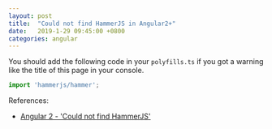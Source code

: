 ```yaml
---
layout: post
title:  "Could not find HammerJS in Angular2+"
date:   2019-1-29 09:45:00 +0800
categories: angular
---
```

You should add the following code in your `polyfills.ts` if you got a warning like the title of this page in your console.
```typescript
import 'hammerjs/hammer';
```

References:
- [Angular 2 - 'Could not find HammerJS'](https://stackoverflow.com/questions/41322566/angular-2-could-not-find-hammerjs)